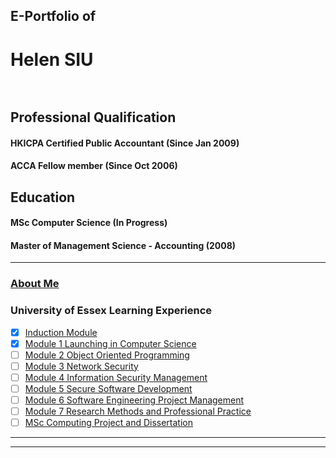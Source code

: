 ## E-Portfolio of   

# Helen SIU <br>  

## Professional Qualification  
#### HKICPA Certified Public Accountant (Since Jan 2009)
#### ACCA Fellow member (Since Oct 2006)

## Education
#### MSc Computer Science (In Progress)
#### Master of Management Science - Accounting (2008)


---

### [About Me](http://example.com/)


### University of Essex Learning Experience

- [x] [Induction Module](/module/induction.md)
- [x] [Module 1 Launching in Computer Science](/module/LCS.md)
- [ ] [Module 2 Object Oriented Programming](/sample_page.md)
- [ ] [Module 3 Network Security](http://example.com/)
- [ ] [Module 4 Information Security Management](http://example.com/)
- [ ] [Module 5 Secure Software Development](http://example.com/)
- [ ] [Module 6 Software Engineering Project Management](http://example.com/)
- [ ] [Module 7 Research Methods and Professional Practice](http://example.com/)
- [ ] [MSc Computing Project and Dissertation](http://example.com/)

---

---

